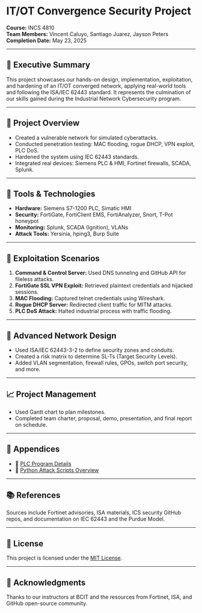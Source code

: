 # IT/OT Convergence Security Project

**Course:** INCS 4810  
**Team Members:** Vincent Caluyo, Santiago Juarez, Jayson Peters  
**Completion Date:** May 23, 2025

---

## 📘 Executive Summary

This project showcases our hands-on design, implementation, exploitation, and hardening of an IT/OT converged network, applying real-world tools and following the ISA/IEC 62443 standard. It represents the culmination of our skills gained during the Industrial Network Cybersecurity program.

---

## 🔧 Project Overview

- Created a vulnerable network for simulated cyberattacks.
- Conducted penetration testing: MAC flooding, rogue DHCP, VPN exploit, PLC DoS.
- Hardened the system using IEC 62443 standards.
- Integrated real devices: Siemens PLC & HMI, Fortinet firewalls, SCADA, Splunk.

---

## 🧪 Tools & Technologies

- **Hardware:** Siemens S7-1200 PLC, Simatic HMI
- **Security:** FortiGate, FortiClient EMS, FortiAnalyzer, Snort, T-Pot honeypot
- **Monitoring:** Splunk, SCADA (Ignition), VLANs
- **Attack Tools:** Yersinia, hping3, Burp Suite

---

## 🚨 Exploitation Scenarios

1. **Command & Control Server:** Used DNS tunneling and GitHub API for fileless attacks.
2. **FortiGate SSL VPN Exploit:** Retrieved plaintext credentials and hijacked sessions.
3. **MAC Flooding:** Captured telnet credentials using Wireshark.
4. **Rogue DHCP Server:** Redirected client traffic for MITM attacks.
5. **PLC DoS Attack:** Halted industrial process with traffic flooding.

---

## 🔐 Advanced Network Design

- Used ISA/IEC 62443-3-2 to define security zones and conduits.
- Created a risk matrix to determine SL-Ts (Target Security Levels).
- Added VLAN segmentation, firewall rules, GPOs, switch port security, and more.

---

## 📈 Project Management

- Used Gantt chart to plan milestones.
- Completed team charter, proposal, demo, presentation, and final report on schedule.

---

## 📎 Appendices

- 📄 [PLC Program Details](#)
- 🐍 [Python Attack Scripts Overview](#)

---

## 📚 References

Sources include Fortinet advisories, ISA materials, ICS security GitHub repos, and documentation on IEC 62443 and the Purdue Model.

---

## 📝 License

This project is licensed under the [MIT License](LICENSE).

---

## 🙌 Acknowledgments

Thanks to our instructors at BCIT and the resources from Fortinet, ISA, and GitHub open-source community.